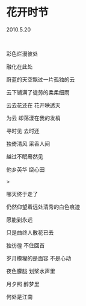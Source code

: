 # 花开时节

2010.5.20

&emsp;

彩色烂漫彼处

融化在此处

蔚蓝的天空飘过一片孤独的云

云下铺满了徒劳的柔柔细雨

云去花还在 花开映透天

为云 却荡漾在我的发梢

寻时见 去时还

独倚清风 采香人间

越过不眠蓦然见

他乡英华 绕心田

&gt;

哪天终于走了

仍然仰望着远处清秀的白色痕迹

愿能到永远

只是曲终人散花已去

独彷徨 不住回首

岁月模糊的是面容 不是心动

夜色朦胧 划桨水声里

月夕照 醉梦里

何处是江南

